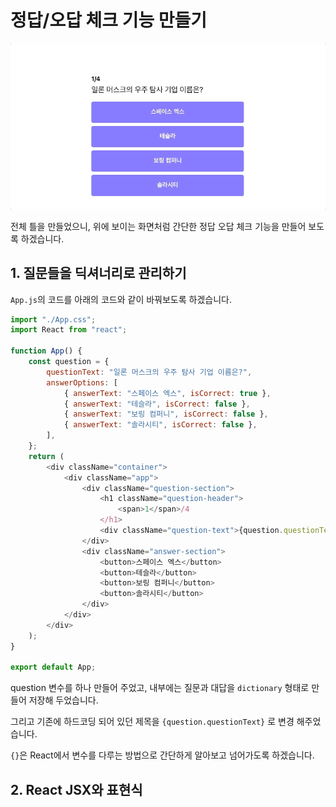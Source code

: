 # 정답/오답 체크 기능 만들기

![](.gitbook/assets/dec-16-2020-17-34-22.gif)

전체 틀을 만들었으니, 위에 보이는 화면처럼 간단한 정답 오답 체크 기능을 만들어 보도록 하겠습니다.

## 1. 질문들을 딕셔너리로 관리하기

`App.js`의 코드를 아래의 코드와 같이 바꿔보도록 하겠습니다.

```javascript
import "./App.css";
import React from "react";

function App() {
	const question = {
		questionText: "일론 머스크의 우주 탐사 기업 이름은?",
		answerOptions: [
			{ answerText: "스페이스 엑스", isCorrect: true },
			{ answerText: "테슬라", isCorrect: false },
			{ answerText: "보링 컴퍼니", isCorrect: false },
			{ answerText: "솔라시티", isCorrect: false },
		],
	};
	return (
		<div className="container">
			<div className="app">
				<div className="question-section">
					<h1 className="question-header">
						<span>1</span>/4
					</h1>
					<div className="question-text">{question.questionText}</div>
				</div>
				<div className="answer-section">
					<button>스페이스 엑스</button>
					<button>테슬라</button>
					<button>보링 컴퍼니</button>
					<button>솔라시티</button>
				</div>
			</div>
		</div>
	);
}

export default App;
```

question 변수를 하나 만들어 주었고, 내부에는 질문과 대답을 `dictionary` 형태로 만들어 저장해 두었습니다.

그리고 기존에 하드코딩 되어 있던 제목을 `{question.questionText}` 로 변경 해주었습니다.

`{}`은 React에서 변수를 다루는 방법으로 간단하게 알아보고 넘어가도록 하겠습니다.

## 2. React JSX와 표현식





